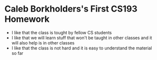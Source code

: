 # Caleb Borkholders's First CS193 Homework
- I like that the class is tought by fellow CS students
- I like that we will learn stuff that won't be taught in other classes and it will also help is in other classes
- I like that the class is not hard and it is easy to understand the material so far
